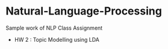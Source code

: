 # Natural-Language-Processing

Sample work of NLP Class Assignment
* HW 2 : Topic Modelling using LDA
